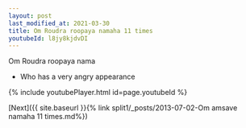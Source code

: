 ```yaml
---
layout: post
last_modified_at: 2021-03-30
title: Om Roudra roopaya namaha 11 times
youtubeId: l8jy8kjdvDI
---
```

 
 
Om Roudra roopaya nama 
 
 -  Who has a very angry appearance 
 
  
 
  
 
 
 
 
 
 


{% include youtubePlayer.html id=page.youtubeId %}
 
[Next]({{ site.baseurl }}{% link  split1/_posts/2013-07-02-Om amsave namaha 11 times.md%})
 
